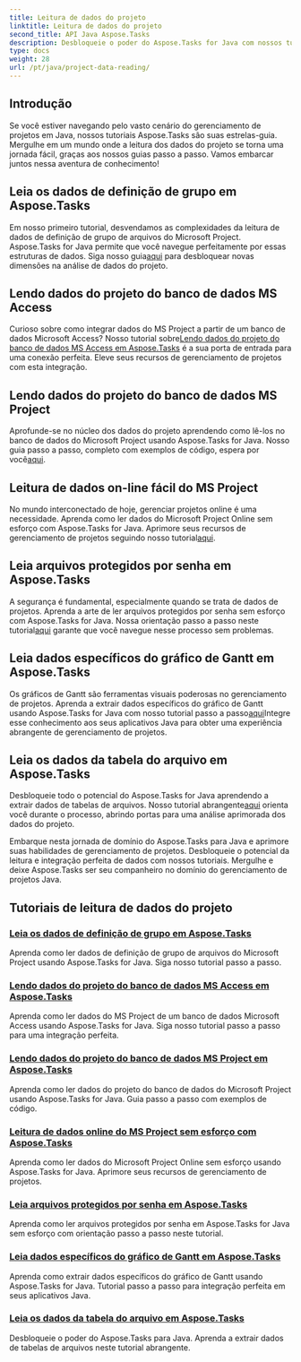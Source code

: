 ```yaml
---
title: Leitura de dados do projeto
linktitle: Leitura de dados do projeto
second_title: API Java Aspose.Tasks
description: Desbloqueie o poder do Aspose.Tasks for Java com nossos tutoriais! Desde a leitura de definições de grupo até a extração de dados do gráfico de Gantt, domine a integração perfeita.
type: docs
weight: 28
url: /pt/java/project-data-reading/
---
```

## Introdução
Se você estiver navegando pelo vasto cenário do gerenciamento de projetos em Java, nossos tutoriais Aspose.Tasks são suas estrelas-guia. Mergulhe em um mundo onde a leitura dos dados do projeto se torna uma jornada fácil, graças aos nossos guias passo a passo. Vamos embarcar juntos nessa aventura de conhecimento!

## Leia os dados de definição de grupo em Aspose.Tasks
 Em nosso primeiro tutorial, desvendamos as complexidades da leitura de dados de definição de grupo de arquivos do Microsoft Project. Aspose.Tasks for Java permite que você navegue perfeitamente por essas estruturas de dados. Siga nosso guia[aqui](./read-group-definition/) para desbloquear novas dimensões na análise de dados do projeto.

## Lendo dados do projeto do banco de dados MS Access
 Curioso sobre como integrar dados do MS Project a partir de um banco de dados Microsoft Access? Nosso tutorial sobre[Lendo dados do projeto do banco de dados MS Access em Aspose.Tasks](./read-access-database/) é a sua porta de entrada para uma conexão perfeita. Eleve seus recursos de gerenciamento de projetos com esta integração.

## Lendo dados do projeto do banco de dados MS Project
Aprofunde-se no núcleo dos dados do projeto aprendendo como lê-los no banco de dados do Microsoft Project usando Aspose.Tasks for Java. Nosso guia passo a passo, completo com exemplos de código, espera por você[aqui](./read-project-database/).

## Leitura de dados on-line fácil do MS Project
 No mundo interconectado de hoje, gerenciar projetos online é uma necessidade. Aprenda como ler dados do Microsoft Project Online sem esforço com Aspose.Tasks for Java. Aprimore seus recursos de gerenciamento de projetos seguindo nosso tutorial[aqui](./read-project-online/).

## Leia arquivos protegidos por senha em Aspose.Tasks
 A segurança é fundamental, especialmente quando se trata de dados de projetos. Aprenda a arte de ler arquivos protegidos por senha sem esforço com Aspose.Tasks for Java. Nossa orientação passo a passo neste tutorial[aqui](./read-password-protected/) garante que você navegue nesse processo sem problemas.

## Leia dados específicos do gráfico de Gantt em Aspose.Tasks
 Os gráficos de Gantt são ferramentas visuais poderosas no gerenciamento de projetos. Aprenda a extrair dados específicos do gráfico de Gantt usando Aspose.Tasks for Java com nosso tutorial passo a passo[aqui](./read-specific-gantt-chart-data/)Integre esse conhecimento aos seus aplicativos Java para obter uma experiência abrangente de gerenciamento de projetos.

## Leia os dados da tabela do arquivo em Aspose.Tasks
 Desbloqueie todo o potencial do Aspose.Tasks for Java aprendendo a extrair dados de tabelas de arquivos. Nosso tutorial abrangente[aqui](./read-table-data/) orienta você durante o processo, abrindo portas para uma análise aprimorada dos dados do projeto.

Embarque nesta jornada de domínio do Aspose.Tasks para Java e aprimore suas habilidades de gerenciamento de projetos. Desbloqueie o potencial da leitura e integração perfeita de dados com nossos tutoriais. Mergulhe e deixe Aspose.Tasks ser seu companheiro no domínio do gerenciamento de projetos Java.

## Tutoriais de leitura de dados do projeto
### [Leia os dados de definição de grupo em Aspose.Tasks](./read-group-definition/)
Aprenda como ler dados de definição de grupo de arquivos do Microsoft Project usando Aspose.Tasks for Java. Siga nosso tutorial passo a passo.
### [Lendo dados do projeto do banco de dados MS Access em Aspose.Tasks](./read-access-database/)
Aprenda como ler dados do MS Project de um banco de dados Microsoft Access usando Aspose.Tasks for Java. Siga nosso tutorial passo a passo para uma integração perfeita.
### [Lendo dados do projeto do banco de dados MS Project em Aspose.Tasks](./read-project-database/)
Aprenda como ler dados do projeto do banco de dados do Microsoft Project usando Aspose.Tasks for Java. Guia passo a passo com exemplos de código.
### [Leitura de dados online do MS Project sem esforço com Aspose.Tasks](./read-project-online/)
Aprenda como ler dados do Microsoft Project Online sem esforço usando Aspose.Tasks for Java. Aprimore seus recursos de gerenciamento de projetos.
### [Leia arquivos protegidos por senha em Aspose.Tasks](./read-password-protected/)
Aprenda como ler arquivos protegidos por senha em Aspose.Tasks for Java sem esforço com orientação passo a passo neste tutorial.
### [Leia dados específicos do gráfico de Gantt em Aspose.Tasks](./read-specific-gantt-chart-data/)
Aprenda como extrair dados específicos do gráfico de Gantt usando Aspose.Tasks for Java. Tutorial passo a passo para integração perfeita em seus aplicativos Java.
### [Leia os dados da tabela do arquivo em Aspose.Tasks](./read-table-data/)
Desbloqueie o poder do Aspose.Tasks para Java. Aprenda a extrair dados de tabelas de arquivos neste tutorial abrangente.